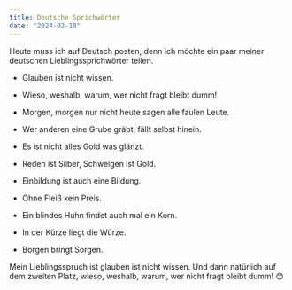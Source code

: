 ```yaml
---
title: Deutsche Sprichwörter
date: "2024-02-18"
---
```


Heute muss ich auf Deutsch posten, denn ich möchte ein paar meiner deutschen Lieblingssprichwörter teilen.

* Glauben ist nicht wissen. 


* Wieso, weshalb, warum, wer nicht fragt bleibt dumm!


* Morgen, morgen nur nicht heute sagen alle faulen Leute.


* Wer anderen eine Grube gräbt, fällt selbst hinein.


* Es ist nicht alles Gold was glänzt.


* Reden ist Silber, Schweigen ist Gold.


* Einbildung ist auch eine Bildung.


* Ohne Fleiß kein Preis.


* Ein blindes Huhn findet auch mal ein Korn.


* In der Kürze liegt die Würze.


* Borgen bringt Sorgen.

Mein Lieblingsspruch ist glauben ist nicht wissen. Und dann natürlich auf dem zweiten Platz, wieso, weshalb, warum, wer nicht fragt bleibt dumm! 😊
